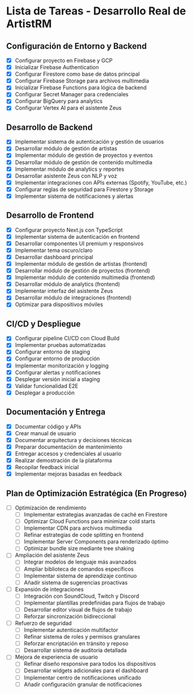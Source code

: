 # Lista de Tareas - Desarrollo Real de ArtistRM

## Configuración de Entorno y Backend
- [x] Configurar proyecto en Firebase y GCP
- [x] Inicializar Firebase Authentication
- [x] Configurar Firestore como base de datos principal
- [x] Configurar Firebase Storage para archivos multimedia
- [x] Inicializar Firebase Functions para lógica de backend
- [x] Configurar Secret Manager para credenciales
- [x] Configurar BigQuery para analytics
- [x] Configurar Vertex AI para el asistente Zeus

## Desarrollo de Backend
- [x] Implementar sistema de autenticación y gestión de usuarios
- [x] Desarrollar módulo de gestión de artistas
- [x] Implementar módulo de gestión de proyectos y eventos
- [x] Desarrollar módulo de gestión de contenido multimedia
- [x] Implementar módulo de analytics y reportes
- [x] Desarrollar asistente Zeus con NLP y voz
- [x] Implementar integraciones con APIs externas (Spotify, YouTube, etc.)
- [x] Configurar reglas de seguridad para Firestore y Storage
- [x] Implementar sistema de notificaciones y alertas

## Desarrollo de Frontend
- [x] Configurar proyecto Next.js con TypeScript
- [x] Implementar sistema de autenticación en frontend
- [x] Desarrollar componentes UI premium y responsivos
- [x] Implementar tema oscuro/claro
- [x] Desarrollar dashboard principal
- [x] Implementar módulo de gestión de artistas (frontend)
- [x] Desarrollar módulo de gestión de proyectos (frontend)
- [x] Implementar módulo de contenido multimedia (frontend)
- [x] Desarrollar módulo de analytics (frontend)
- [x] Implementar interfaz del asistente Zeus
- [x] Desarrollar módulo de integraciones (frontend)
- [x] Optimizar para dispositivos móviles

## CI/CD y Despliegue
- [x] Configurar pipeline CI/CD con Cloud Build
- [x] Implementar pruebas automatizadas
- [x] Configurar entorno de staging
- [x] Configurar entorno de producción
- [x] Implementar monitorización y logging
- [x] Configurar alertas y notificaciones
- [x] Desplegar versión inicial a staging
- [x] Validar funcionalidad E2E
- [x] Desplegar a producción

## Documentación y Entrega
- [x] Documentar código y APIs
- [x] Crear manual de usuario
- [x] Documentar arquitectura y decisiones técnicas
- [x] Preparar documentación de mantenimiento
- [x] Entregar accesos y credenciales al usuario
- [x] Realizar demostración de la plataforma
- [x] Recopilar feedback inicial
- [x] Implementar mejoras basadas en feedback

## Plan de Optimización Estratégica (En Progreso)
- [ ] Optimización de rendimiento
  - [ ] Implementar estrategias avanzadas de caché en Firestore
  - [ ] Optimizar Cloud Functions para minimizar cold starts
  - [ ] Implementar CDN para archivos multimedia
  - [ ] Refinar estrategias de code splitting en frontend
  - [ ] Implementar Server Components para renderizado óptimo
  - [ ] Optimizar bundle size mediante tree shaking
- [ ] Ampliación del asistente Zeus
  - [ ] Integrar modelos de lenguaje más avanzados
  - [ ] Ampliar biblioteca de comandos específicos
  - [ ] Implementar sistema de aprendizaje continuo
  - [ ] Añadir sistema de sugerencias proactivas
- [ ] Expansión de integraciones
  - [ ] Integración con SoundCloud, Twitch y Discord
  - [ ] Implementar plantillas predefinidas para flujos de trabajo
  - [ ] Desarrollar editor visual de flujos de trabajo
  - [ ] Reforzar sincronización bidireccional
- [ ] Refuerzo de seguridad
  - [ ] Implementar autenticación multifactor
  - [ ] Refinar sistema de roles y permisos granulares
  - [ ] Reforzar encriptación en tránsito y reposo
  - [ ] Desarrollar sistema de auditoría detallada
- [ ] Mejora de experiencia de usuario
  - [ ] Refinar diseño responsive para todos los dispositivos
  - [ ] Desarrollar widgets adicionales para el dashboard
  - [ ] Implementar centro de notificaciones unificado
  - [ ] Añadir configuración granular de notificaciones
